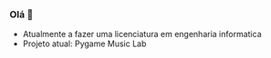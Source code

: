 ### Olá 👋
- Atualmente a fazer uma licenciatura em engenharia informatica
- Projeto atual: Pygame Music Lab
